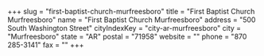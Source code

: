 +++
slug = "first-baptist-church-murfreesboro"
title = "First Baptist Church Murfreesboro"
name = "First Baptist Church Murfreesboro"
address = "500 South Washington Street"
cityIndexKey = "city-ar-murfreesboro"
city = "Murfreesboro"
state = "AR"
postal = "71958"
website = ""
phone = "870 285-3141"
fax = ""
+++
